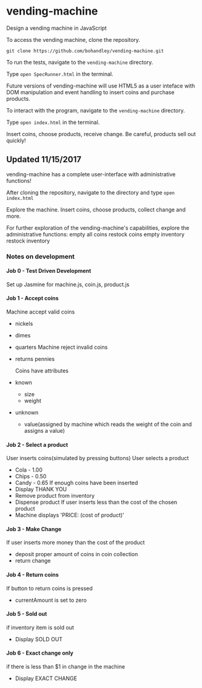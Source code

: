 # vending-machine
Design a vending machine in JavaScript

To access the vending machine, clone the repository.

`git clone https://github.com/bohandley/vending-machine.git`

To run the tests, navigate to the `vending-machine` directory. 

Type `open SpecRunner.html` in the terminal.

Future versions of vending-machine will use HTML5 as a user inteface with DOM manipulation 
and event handling to insert coins and purchase products. 

To interact with the program, navigate to the `vending-machine` directory. 

Type `open index.html` in the terminal.

Insert coins, choose products, receive change. Be careful, products sell out quickly!

## Updated 11/15/2017

vending-machine has a complete user-interface with administrative functions!

After cloning the repository, navigate to the directory and type `open index.html`

Explore the machine. Insert coins, choose products, collect change and more.

For further exploration of the vending-machine's capabilities, explore the administrative functions: 
  empty all coins
  restock coins
  empty inventory
  restock inventory

### Notes on development

#### Job 0 - Test Driven Development

  Set up Jasmine for machine.js, coin.js, product.js

#### Job 1 - Accept coins

  Machine accept valid coins
* nickels
* dimes
* quarters
  Machine reject invalid coins
* returns pennies
  
  Coins have attributes
* known
   * size
   * weight
* unknown
   * value(assigned by machine which reads the weight of the coin and assigns a value)

#### Job 2 - Select a product
  
  User inserts coins(simulated by pressing buttons)
  User selects a product
* Cola - 1.00
* Chips - 0.50
* Candy - 0.65
  If enough coins have been inserted
* Display THANK YOU
* Remove product from inventory
* Dispense product
  If user inserts less than the cost of the chosen product  
* Machine displays 'PRICE: (cost of product)'

#### Job 3 - Make Change

  If user inserts more money than the cost of the product
* deposit proper amount of coins in coin collection
* return change

#### Job 4 - Return coins

  If button to return coins is pressed
* currentAmount is set to zero

#### Job 5 - Sold out

  if inventory item is sold out
* Display SOLD OUT

#### Job 6 - Exact change only

  if there is less than $1 in change in the machine
* Display EXACT CHANGE
  
